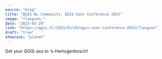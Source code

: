 ```yaml
---
source: "blog"
title: "QGIS NL Community: QGIS User Conference 2023"
image: "?lang=en."
date: "2023-03-29"
link: "https://qgis.nl/2023/03/29/qgis-user-conference-2023/?lang=en"
draft: "true"
showcase: "planet"
---
```


Get your QGIS-ass to &#8216;s-Hertogenbosch!
